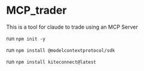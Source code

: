 # MCP_trader
This is a tool for claude to trade using an MCP Server

run
`npm init -y`

run 
`npm install @modelcontextprotocol/sdk`

run
`npm install kiteconnect@latest`
